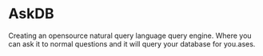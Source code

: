 # AskDB
Creating an opensource natural query language query engine. Where you can ask it to normal questions and it will query your database for you.ases.
